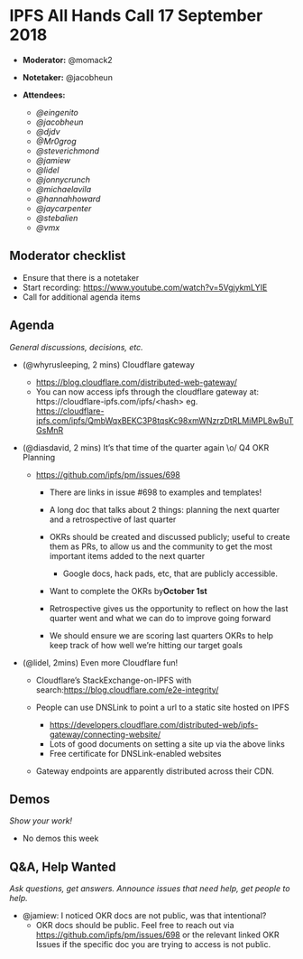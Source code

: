 # IPFS All Hands Call 17 September 2018

-   **Moderator:** @momack2
-   **Notetaker:** @jacobheun
-   **Attendees:**

    -   _@eingenito_
    -   _@jacobheun_
    -   _@djdv_
    -   _@Mr0grog_
    -   _@steverichmond_
    -   _@jamiew_
    -   _@lidel_
    -   _@jonnycrunch_
    -   _@michaelavila_
    -   _@hannahhoward_
    -   _@jaycarpenter_
    -   _@stebalien_
    -   _@vmx_

## Moderator checklist

-   Ensure that there is a notetaker
-   Start recording: https://www.youtube.com/watch?v=5VgjykmLYIE
-   Call for additional agenda items

## Agenda

_General discussions, decisions, etc._

-   (@whyrusleeping, 2 mins) Cloudflare gateway

    -   <https://blog.cloudflare.com/distributed-web-gateway/> 
    -   You can now access ipfs through the cloudflare gateway at: https&#x3A;//cloudflare-ipfs.com/ipfs/&lt;hash> eg.  
        <https://cloudflare-ipfs.com/ipfs/QmbWqxBEKC3P8tqsKc98xmWNzrzDtRLMiMPL8wBuTGsMnR> 

-   (@diasdavid, 2 mins) It’s that time of the quarter again \\o/ Q4 OKR Planning

    -   <https://github.com/ipfs/pm/issues/698>

        -   There are links in issue #698 to examples and templates!
        -   A long doc that talks about 2 things: planning the next quarter and a retrospective of last quarter
        -   OKRs should be created and discussed publicly; useful to create them as PRs, to allow us and the community to get the most important items added to the next quarter

            -   Google docs, hack pads, etc, that are publicly accessible.

        -   Want to complete the OKRs by**October 1st**
        -   Retrospective gives us the opportunity to reflect on how the last quarter went and what we can do to improve going forward
        -   We should ensure we are scoring last quarters OKRs to help keep track of how well we’re hitting our target goals

-   (@lidel, 2mins) Even more Cloudflare fun!

    -   Cloudflare’s StackExchange-on-IPFS with search:<https://blog.cloudflare.com/e2e-integrity/> 
    -   People can use DNSLink to point a url to a static site hosted on IPFS

        -   <https://developers.cloudflare.com/distributed-web/ipfs-gateway/connecting-website/> 
        -   Lots of good documents on setting a site up via the above links
        -   Free certificate for DNSLink-enabled websites

    -   Gateway endpoints are apparently distributed across their CDN.

## Demos

_Show your work!_

-   No demos this week

## Q&A, Help Wanted

_Ask questions, get answers. Announce issues that need help, get people to help._

- @jamiew: I noticed OKR docs are not public, was that intentional?
  - OKR docs should be public. Feel free to reach out via <https://github.com/ipfs/pm/issues/698> or the relevant linked OKR Issues if the specific doc you are trying to access is not public.
